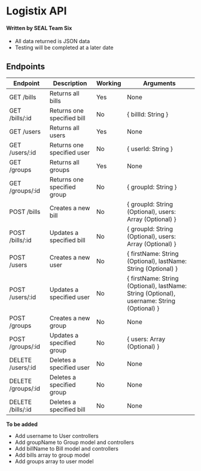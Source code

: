 # Logistix API
#### Written by SEAL Team Six
  
- All data returned is JSON data
- Testing will be completed at a later date  
  

## Endpoints
  
Endpoint | Description | Working | Arguments 
---------- | ------------------------------ | ---------- |  ---------- 
GET /bills | Returns all bills | Yes | None
GET /bills/:id | Returns one specified bill | No | { billId: String }
GET /users | Returns all users | Yes | None
GET /users/:id | Returns one specified user | No | { userId: String }
GET /groups | Returns all groups | Yes | None
GET /groups/:id | Returns one specified group | No | { groupId: String }
POST /bills | Creates a new bill | No | { groupId: String (Optional), users: Array (Optional) }
POST /bills/:id | Updates a specified bill | No | { groupId: String (Optional), users: Array (Optional) }
POST /users | Creates a new user | No | { firstName: String (Optional), lastName: String (Optional) }
POST /users/:id | Updates a specified user | No | { firstName: String (Optional), lastName: String (Optional), username: String (Optional) }
POST /groups | Creates a new group | No | None
POST /groups/:id | Updates a specified group | No | { users: Array (Optional) }
DELETE /users/:id | Deletes a specified user | No | None
DELETE /groups/:id | Deletes a specified group | No | None
DELETE /bills/:id | Deletes a specified bill | No | None

**To be added**
- Add username to User controllers
- Add groupName to Group model and controllers
- Add billName to Bill model and controllers
- Add bills array to group model
- Add groups array to user model
